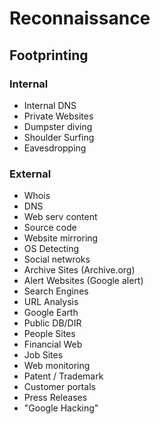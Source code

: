 # Reconnaissance

## Footprinting

### Internal

- Internal DNS
- Private Websites
- Dumpster diving
- Shoulder Surfing
- Eavesdropping

### External

- Whois
- DNS
- Web serv content
- Source code
- Website mirroring
- OS Detecting
- Social netwroks
- Archive Sites (Archive.org)
- Alert Websites (Google alert)
- Search Engines
- URL Analysis
- Google Earth
- Public DB/DIR
- People Sites
- Financial Web
- Job Sites
- Web monitoring
- Patent / Trademark
- Customer portals
- Press Releases
- "Google Hacking"